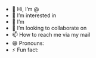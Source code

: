 - 👋 Hi, I’m @ 
- 👀 I’m interested in  
- 🌱 I’m  
- 💞️ I’m looking to collaborate on  
- 📫 How to reach me via my mail  
- 😄 Pronouns:  
- ⚡ Fun fact:  

<!---
 
--->
